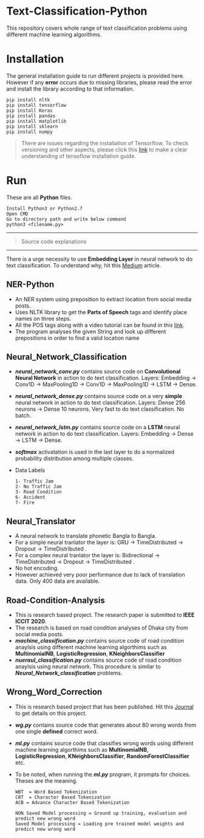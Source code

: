 # Text-Classification-Python

This repository covers whole range of text classification problems using different machine learning algorithms.

# Installation
The general installation guide to run different projects is provided here. However if any **error** occurs due to missing libraries, please read the error and install the library according to that information.

```
pip install nltk
pip install tensorflow
pip install Keras
pip install pandas
pip install matplotlib
pip install sklearn
pip install numpy
```
> There are issues regarding the installation of Tensorflow. To check versioning and other aspects, please click this [link](https://github.com/Yunus0or1/Object-Detection-Python/blob/master/README.md) to make a clear understanding of tensoflow installation guide. 

# Run
These are all **Python** files. 

```
Install Python3 or Python2.7 
Open CMD
Go to directory path and write below command
python3 <filename.py>
```

___
> Source code explanations
___

There is a urge necessity to use **Embedding Layer** in neural network to do text classification. To understand why, hit this [Medium](https://towardsdatascience.com/deep-learning-4-embedding-layers-f9a02d55ac12) article. 


## NER-Python

 - An NER system using preposition to extract location from social media posts.
 - Uses NLTK library to get the **Parts of Speech** tags and identify place names on three steps.
 - All the POS tags along with a video tutorial can be found in this [link](https://pythonprogramming.net/natural-language-toolkit-nltk-part-speech-tagging/).
 - The program analyses the given String and look up different prepositions in order to find a valid location name


## Neural_Network_Classification

 - ***neural_network_conv.py*** contains source code on **Convolutional Neural Network** in action to do text classification. Layers: Embedding &#8594; Conv1D &#8594; MaxPooling1D &#8594; Conv1D &#8594; MaxPooling1D &#8594; LSTM &#8594; Dense.
 - ***neural_network_dense.py*** contains source code on a very **simple** neural network in action to do text classification. Layers: Dense 256 neurons &#8594; Dense 10 neurons. Very fast to do text classification. No batch.
  - ***neural_network_lstm.py*** contains source code on a **LSTM** neural network in action to do text classification. Layers: Embedding &#8594; Dense &#8594; LSTM &#8594;  Dense.
 - ***softmax*** activatation is used in the last layer to do a normalized probability distribution among multiple classes.
 - Data Labels
 
   ```
   1- Traffic Jam
   2- No Traffic Jam
   3- Road Condition
   6- Accident
   7- Fire
   ````
 
## Neural_Translator

 - A neural network to translate phonetic Bangla to Bangla.
 - For a simple neural tranlator the layer is: GRU &#8594; TimeDistributed &#8594; Dropout &#8594; TimeDistributed .
 - For a complex neural tranlator the layer is: Bidirectional &#8594; TimeDistributed &#8594; Dropout &#8594; TimeDistributed .
 - No hot encoding.
 - However achieved very poor performance due to lack of translation data. Only 400 data are available.
  
## Road-Condition-Analysis

 - This is research based project. The research paper is submitted to **IEEE ICCIT 2020**.
 - The research is based on road condition analyses of Dhaka city from social media posts.
 - ***machine_classification.py***  contains source code of road condition anaylsis using different machine learning algorthims such as **MultinomialNB**, **LogisticRegression**, **KNeighborsClassifier**
  - ***nueraul_classification.py***  contains source code of road condition anaylsis using neural network. This procedure is similar to ***Neural_Network_classification*** problems.
  
  
## Wrong_Word_Correction

 - This is research based project that has been published. Hit this [Journal](http://www.ijcaonline.org/archives/volume176/number27/31370-2020920288 ) to get details on this project.
 - ***wg.py*** contains source code that generates about 80 wrong words from one single **defined** correct word.
 - ***ml.py*** contains source code that classifies wrong words using different machine learning algorthims such as **MultinomialNB**, **LogisticRegression**, **KNeighborsClassifier**, **RandomForestClassifier** etc.
 - To be noted, when running the ***ml.py*** program, it prompts for choices. Theses are the meaning.
 
   ```
   WBT  = Word Based Tokenization
   CBT  = Character Based Tokenization
   ACB = Advance Character Based Tokenization
   
   NON Saved Model processing = Ground up training, evaluation and predict new wrong word
   Saved Model processing = Loading pre trained model weights and predict new wrong word
   ```

